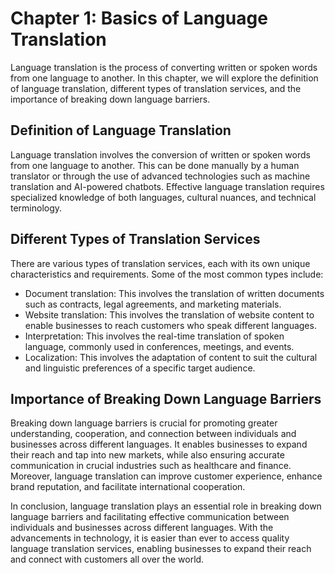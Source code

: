 Chapter 1: Basics of Language Translation
=========================================

Language translation is the process of converting written or spoken words from one language to another. In this chapter, we will explore the definition of language translation, different types of translation services, and the importance of breaking down language barriers.

Definition of Language Translation
----------------------------------

Language translation involves the conversion of written or spoken words from one language to another. This can be done manually by a human translator or through the use of advanced technologies such as machine translation and AI-powered chatbots. Effective language translation requires specialized knowledge of both languages, cultural nuances, and technical terminology.

Different Types of Translation Services
---------------------------------------

There are various types of translation services, each with its own unique characteristics and requirements. Some of the most common types include:

* Document translation: This involves the translation of written documents such as contracts, legal agreements, and marketing materials.
* Website translation: This involves the translation of website content to enable businesses to reach customers who speak different languages.
* Interpretation: This involves the real-time translation of spoken language, commonly used in conferences, meetings, and events.
* Localization: This involves the adaptation of content to suit the cultural and linguistic preferences of a specific target audience.

Importance of Breaking Down Language Barriers
---------------------------------------------

Breaking down language barriers is crucial for promoting greater understanding, cooperation, and connection between individuals and businesses across different languages. It enables businesses to expand their reach and tap into new markets, while also ensuring accurate communication in crucial industries such as healthcare and finance. Moreover, language translation can improve customer experience, enhance brand reputation, and facilitate international cooperation.

In conclusion, language translation plays an essential role in breaking down language barriers and facilitating effective communication between individuals and businesses across different languages. With the advancements in technology, it is easier than ever to access quality language translation services, enabling businesses to expand their reach and connect with customers all over the world.
